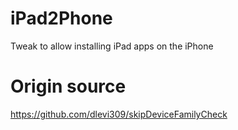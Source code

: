 # iPad2Phone

Tweak to allow installing iPad apps on the iPhone 

# Origin source 

https://github.com/dlevi309/skipDeviceFamilyCheck